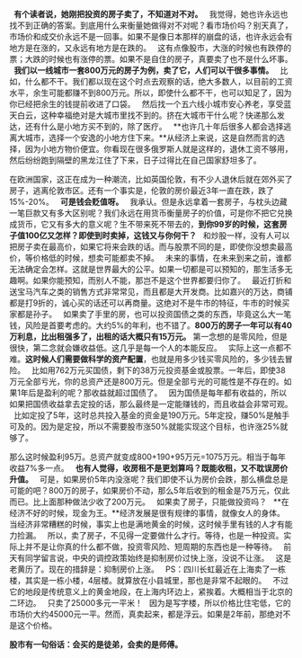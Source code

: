  
**有个读者说，她刚把投资的房子卖了，不知道对不对。**
 
我觉得，她也许永远也找不到正确的答案。到底用什么来衡量她做得对不对呢？看市场价吗？别天真了，市场价和成交价永远不是一回事。如果不是像日本那样的崩盘的话，也许永远会有地方是在涨的，又永远有地方是在跌的。
 
这有点像股市，大涨的时候也有跌停的票；大跌的时候也有涨停的票。如果不是自住的房子，真要卖了也不是什么坏事。
 
**我们以一线城市一套800万元的房子为例，卖了它，人们可以干很多事情。**
 
比如，什么都不干。我们都以现在这个时点去观察的话，绝大多数人，以目前的工资水平，余生可能都赚不到800万元。所以，即使什么都不干，也可以知足了，因为你已经把余生的钱提前收进了口袋。
 
然后找一个五六线小城市安心养老，享受蓝天白云，这种幸福绝对是大城市里找不到的。挤在大城市干什么呢？快递那么发达，还有什么是小地方买不到的，除了医疗。
 
**也许几十年后很多人都会选择逃离大城市，选择一个安逸的小地方住下来。**从经济上来说，这是自然而言的选择，因为小地方物价便宜。你看现在很多俄罗斯人就是这样的，退休工资不够用，然后纷纷跑到隔壁的黑龙江住了下来，日子过得比在自己国家舒坦多了。
  
在欧洲国家，这正在成为一种潮流，比如英国伦敦，有不少人退休后就在郊外买了房子，逃离伦敦市区。还有一个事实是，伦敦的房价最近3年一直在跌，跌了15%-20%。
 
**可是钱会贬值呀。**
 
我承认。但是永远拿着一套房子，与枕头边藏一笔巨款又有多大区别呢？我们永远在用货币衡量房子的价值，可是你不把它兑换成货币，它又有多大的意义呢？生不带来死不带去的，**到你99岁的时候，这套房子值100亿又怎样？即使到时卖掉，这钱又与你何干？**
 
和炒股一样，没有人可以把房子卖在最高价，如果它将来会跌的话。而与股票不同的是，即使你没想卖最高价，等价格低的时候，想卖可能都卖不掉。
 
未来的事情，在未来到来之前，谁都无法确定会怎样。这就是世界最大的公平。如果一切都是可以预知的，那生活多无趣啊。如果你能预知，而别人不能，那岂不是这个世界都要归你了。
 
最近打折和送宝马汽车之类的销售方式非常常见，而且都是大开发商。比如嘉兴的万达，商铺都是打9折的，诚心买的话还可以再商量。这绝对不是牛市的特征，牛市的时候买家都是孙子。
 
如果卖了手里的房，也可以投资国债之类的东西，毕竟这么大一笔钱，风险是首要考虑的。大约5%的年利，也不错了。**800万的房子一年可以有40万利息，比出租强多了，出租的话大概只有15万元。**
第一念想的是零风险，但是很快，第二念就会嫌收益低。这几乎是每一个人的本能反应。
 
实际上这一点都不难。**这时候人们需要做科学的资产配置**，也就是用多少钱买零风险的，多少钱去冒险。
 
比如用762万元买国债，剩下的38万元投资基金或股票。一年后，即使38万元全部亏光，你的总资产还是800万元。但是全部亏光的可能性是不存在的。如果1年后是盈利的呢？那收益就超过国债了。
 
因为国债是每年都有收益的，所以如果把国债收益拿去定投的话，那么最终是一定能赚钱的，而且收益会非常可观。
 
比如定投了5年，这时总共投入基金的资金是190万元。5年定投，赚50%是触手可及的。因为是定投，所以不需要股市涨50%就能实现这个目标，也许涨25%就够了。
  
那么这时候盈利95万。总资产就变成800+190+95万元=1075万元。相当于每年收益7%多一点。
 
**也有人觉得，收房租不是更划算吗？既能收租，又不耽误房价升值。**
 
可是，如果房价5年内没涨呢？我们即使不认为房价会跌，那么横盘总是可能的吧？800万的房子，如果房价不动，那么5年后收到的租金是75万元，仅此而已。比上面那种做法少收了200万元。
 
如果卖了房子，只能做投资吗？
 
**在经济不好的时候，现金为王。**经济发展是很有规律的事情，就像女人的身体。当经济非常糟糕的时候，事实上也是满地黄金的时候，这时候手里有钱的人才有能力捡漏。
 
所以，卖了房子，不见得一定要做什么才行。等待，也是一种投资。实际上并不是让你真的什么都不做，投资零风险、短周期的东西也是一种等待。
 
前天有同学留言说，中央的调控政策始终是抑制房价过快上涨，没说不让涨。
 
这是老黄历了。现在的措辞是：抑制房价上涨。
 
PS：四川长虹最近在上海卖了一栋楼，其实是一栋小楼，4层楼。就算放在小县城里，那也是非常不起眼的。
 
不过它的地段是传统意义上的黄金地段，在上海内环边上，紧挨着。大概相当于北京的二环边。
 
只卖了25000多元一平米！
 
因为是写字楼，所以价格比住宅低，它的市场价大约45000元一平。然而，真卖起来，都是浮云。如果是2年前，那绝对不是这个价格。
  
**股市有一句俗话：会买的是徒弟，会卖的是师傅。**